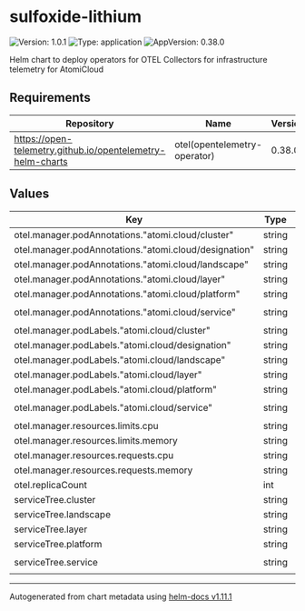 # sulfoxide-lithium

![Version: 1.0.1](https://img.shields.io/badge/Version-1.0.1-informational?style=flat-square) ![Type: application](https://img.shields.io/badge/Type-application-informational?style=flat-square) ![AppVersion: 0.38.0](https://img.shields.io/badge/AppVersion-0.38.0-informational?style=flat-square)

Helm chart to deploy operators for OTEL Collectors for infrastructure telemetry for AtomiCloud

## Requirements

| Repository | Name | Version |
|------------|------|---------|
| https://open-telemetry.github.io/opentelemetry-helm-charts | otel(opentelemetry-operator) | 0.38.0 |

## Values

| Key | Type | Default | Description |
|-----|------|---------|-------------|
| otel.manager.podAnnotations."atomi.cloud/cluster" | string | `"opal"` |  |
| otel.manager.podAnnotations."atomi.cloud/designation" | string | `"operator"` |  |
| otel.manager.podAnnotations."atomi.cloud/landscape" | string | `"pichu"` |  |
| otel.manager.podAnnotations."atomi.cloud/layer" | string | `"1"` |  |
| otel.manager.podAnnotations."atomi.cloud/platform" | string | `"systems"` |  |
| otel.manager.podAnnotations."atomi.cloud/service" | string | `"telemetry-collector"` |  |
| otel.manager.podLabels."atomi.cloud/cluster" | string | `"opal"` |  |
| otel.manager.podLabels."atomi.cloud/designation" | string | `"operator"` |  |
| otel.manager.podLabels."atomi.cloud/landscape" | string | `"pichu"` |  |
| otel.manager.podLabels."atomi.cloud/layer" | string | `"1"` |  |
| otel.manager.podLabels."atomi.cloud/platform" | string | `"systems"` |  |
| otel.manager.podLabels."atomi.cloud/service" | string | `"telemetry-collector"` |  |
| otel.manager.resources.limits.cpu | string | `"200m"` |  |
| otel.manager.resources.limits.memory | string | `"256Mi"` |  |
| otel.manager.resources.requests.cpu | string | `"100m"` |  |
| otel.manager.resources.requests.memory | string | `"128Mi"` |  |
| otel.replicaCount | int | `3` |  |
| serviceTree.cluster | string | `"opal"` |  |
| serviceTree.landscape | string | `"pichu"` |  |
| serviceTree.layer | string | `"1"` |  |
| serviceTree.platform | string | `"systems"` |  |
| serviceTree.service | string | `"telemetry-collector"` |  |

----------------------------------------------
Autogenerated from chart metadata using [helm-docs v1.11.1](https://github.com/norwoodj/helm-docs/releases/v1.11.1)